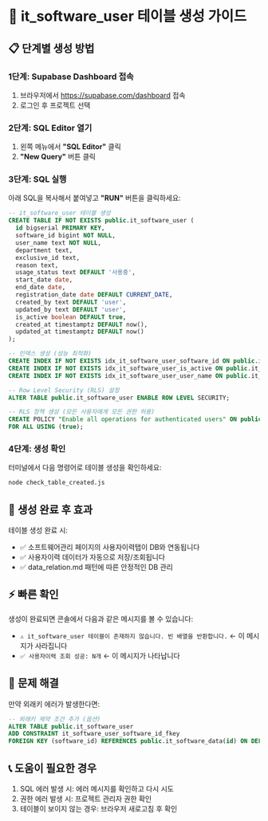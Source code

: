 # 🚀 it_software_user 테이블 생성 가이드

## 📋 단계별 생성 방법

### 1단계: Supabase Dashboard 접속
1. 브라우저에서 https://supabase.com/dashboard 접속
2. 로그인 후 프로젝트 선택

### 2단계: SQL Editor 열기
1. 왼쪽 메뉴에서 **"SQL Editor"** 클릭
2. **"New Query"** 버튼 클릭

### 3단계: SQL 실행
아래 SQL을 복사해서 붙여넣고 **"RUN"** 버튼을 클릭하세요:

```sql
-- it_software_user 테이블 생성
CREATE TABLE IF NOT EXISTS public.it_software_user (
  id bigserial PRIMARY KEY,
  software_id bigint NOT NULL,
  user_name text NOT NULL,
  department text,
  exclusive_id text,
  reason text,
  usage_status text DEFAULT '사용중',
  start_date date,
  end_date date,
  registration_date date DEFAULT CURRENT_DATE,
  created_by text DEFAULT 'user',
  updated_by text DEFAULT 'user',
  is_active boolean DEFAULT true,
  created_at timestamptz DEFAULT now(),
  updated_at timestamptz DEFAULT now()
);

-- 인덱스 생성 (성능 최적화)
CREATE INDEX IF NOT EXISTS idx_it_software_user_software_id ON public.it_software_user(software_id);
CREATE INDEX IF NOT EXISTS idx_it_software_user_is_active ON public.it_software_user(is_active);
CREATE INDEX IF NOT EXISTS idx_it_software_user_user_name ON public.it_software_user(user_name);

-- Row Level Security (RLS) 설정
ALTER TABLE public.it_software_user ENABLE ROW LEVEL SECURITY;

-- RLS 정책 생성 (모든 사용자에게 모든 권한 허용)
CREATE POLICY "Enable all operations for authenticated users" ON public.it_software_user
FOR ALL USING (true);
```

### 4단계: 생성 확인
터미널에서 다음 명령어로 테이블 생성을 확인하세요:

```bash
node check_table_created.js
```

## 🎯 생성 완료 후 효과

테이블 생성 완료 시:
- ✅ 소프트웨어관리 페이지의 사용자이력탭이 DB와 연동됩니다
- ✅ 사용자이력 데이터가 자동으로 저장/조회됩니다
- ✅ data_relation.md 패턴에 따른 안정적인 DB 관리

## ⚡ 빠른 확인

생성이 완료되면 콘솔에서 다음과 같은 메시지를 볼 수 있습니다:
- `⚠️ it_software_user 테이블이 존재하지 않습니다. 빈 배열을 반환합니다.` ← 이 메시지가 사라집니다
- `✅ 사용자이력 조회 성공: N개` ← 이 메시지가 나타납니다

## 🔧 문제 해결

만약 외래키 에러가 발생한다면:
```sql
-- 외래키 제약 조건 추가 (옵션)
ALTER TABLE public.it_software_user
ADD CONSTRAINT it_software_user_software_id_fkey
FOREIGN KEY (software_id) REFERENCES public.it_software_data(id) ON DELETE CASCADE;
```

## 📞 도움이 필요한 경우

1. SQL 에러 발생 시: 에러 메시지를 확인하고 다시 시도
2. 권한 에러 발생 시: 프로젝트 관리자 권한 확인
3. 테이블이 보이지 않는 경우: 브라우저 새로고침 후 확인